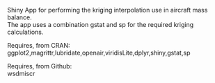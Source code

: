 Shiny App for performing the kriging interpolation use in aircraft mass balance.  
The app uses a combination gstat and sp for the required kriging calculations.  

Requires, from CRAN:  
ggplot2,magrittr,lubridate,openair,viridisLite,dplyr,shiny,gstat,sp  

Requires, from Github:  
wsdmiscr  
